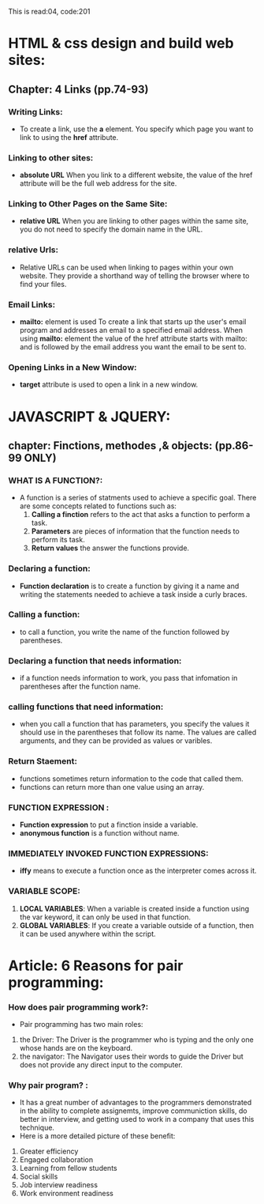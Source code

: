 This is read:04, code:201
# HTML & css design and build web sites:
## Chapter: 4 Links (pp.74-93)
### Writing Links:
- To create a link, use the **a** element. You specify which page you want to link to using the **href** attribute.
### Linking to other sites:
- **absolute URL** When you link to a different website, the value of the href attribute will be the full web
address for the site.
### Linking to Other Pages on the Same Site: 
- **relative URL** When you are linking to other pages within the same site, you do not need to specify the domain name in the URL.
### relative Urls:
- Relative URLs can be used when linking to pages within your own
website. They provide a shorthand way of telling the browser where to find your files.
### Email Links:
- **mailto:** element is used To create a link that starts up the user's email program and addresses an email to a specified email address. When using **mailto:** element the value of the href attribute starts with mailto: and is followed by the email address you want the email to be sent to.
### Opening Links in a New Window: 
- **target** attribute is used to open a link in a new window. 

# JAVASCRIPT & JQUERY:
## chapter: Finctions, methodes ,& objects: (pp.86-99 ONLY)
### WHAT IS A FUNCTION?:
- A function is a series of statments used to achieve a specific goal. There are some concepts related to functions such as: <br >
    1. **Calling a finction** refers to the act that asks a function to perform a task. 
    2. **Parameters** are pieces of information that the function needs to perform its task. 
    3. **Return values** the answer the functions provide. 
### Declaring a function:
- **Function declaration** is to create a function by giving it a name and writing the statements needed to achieve a task inside a curly braces.
### Calling a function:
- to call a function, you write the name of the function followed by parentheses. 
### Declaring a function that needs information:
- if a function needs information to work, you pass that infomation in parentheses after the function name. 
### calling functions that need information:
- when you call a function that has parameters, you specify the values it should use in the parentheses that follow its name. The values are called arguments, and they can be provided as values or varibles.
### Return Staement: 
- functions sometimes return information to the code that called them.
- functions can return more than one value using an array.
### FUNCTION EXPRESSION :
-  **Function expression** to put a finction inside a variable.
- **anonymous function** is a function without name. 
### IMMEDIATELY INVOKED FUNCTION EXPRESSIONS:
- **iffy** means to execute a function once as the interpreter comes across it. 
### VARIABLE SCOPE:
1. **LOCAL VARIABLES**: When a variable is created inside a function using the var keyword, it can only be used in that function. 
2. **GLOBAL VARIABLES**: If you create a variable outside of a function, then it can be used anywhere within the script.
# Article: 6 Reasons for pair programming: 
### How does pair programming work?:
- Pair programming has two main roles:
1. the Driver: The Driver is the programmer who is typing and the only one whose hands are on the keyboard.
2. the navigator: The Navigator uses their words to guide the Driver but does not provide any direct input to the computer.
### Why pair program? :
- It has a great number of advantages to the programmers demonstrated in the ability to complete assignemts, improve communiction skills, do better in interview, and getting used to work in a company that uses this technique. 
- Here is a more detailed picture of these benefit:
1. Greater efficiency
2. Engaged collaboration
3. Learning from fellow students
4. Social skills
5. Job interview readiness
6. Work environment readiness